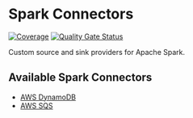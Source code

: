 # Spark Connectors

[![Coverage](https://sonarcloud.io/api/project_badges/measure?project=com.leonardozv%3Aspark-connectors-parent&metric=coverage)](https://sonarcloud.io/summary/new_code?id=com.leonardozv%3Aspark-connectors-parent)
[![Quality Gate Status](https://sonarcloud.io/api/project_badges/measure?project=com.leonardozv%3Aspark-connectors-parent&metric=alert_status)](https://sonarcloud.io/summary/new_code?id=com.leonardozv%3Aspark-connectors-parent)

Custom source and sink providers for Apache Spark.

## Available Spark Connectors

- [AWS DynamoDB](spark-connectors-aws-dynamodb/README.md)
- [AWS SQS](spark-connectors-aws-sqs/README.md)